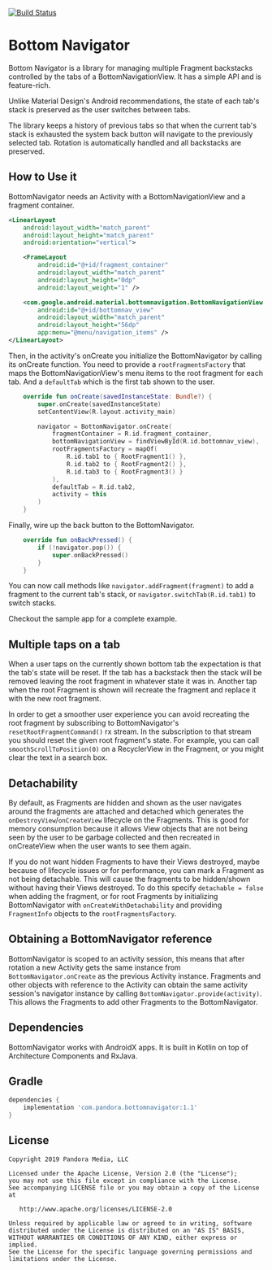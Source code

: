 [![Build Status](https://travis-ci.com/PandoraMedia/BottomNavigator.svg?branch=master)](https://travis-ci.com/PandoraMedia/BottomNavigator)

# Bottom Navigator

Bottom Navigator is a library for managing multiple Fragment backstacks
controlled by the tabs of a BottomNavigationView. It has a simple API
and is feature-rich.

Unlike Material Design's Android recommendations, the state of each
tab's stack is preserved as the user switches between tabs. 

The library keeps a history of previous tabs so that when the current
tab's stack is exhausted the system back button will navigate to the
previously selected tab. Rotation is automatically handled and all
backstacks are preserved.

## How to Use it

BottomNavigator needs an Activity with a BottomNavigationView and a
fragment container. 

```xml
<LinearLayout 
    android:layout_width="match_parent"
    android:layout_height="match_parent"
    android:orientation="vertical">

    <FrameLayout
        android:id="@+id/fragment_container"
        android:layout_width="match_parent"
        android:layout_height="0dp"
        android:layout_weight="1" />

    <com.google.android.material.bottomnavigation.BottomNavigationView
        android:id="@+id/bottomnav_view"
        android:layout_width="match_parent"
        android:layout_height="56dp"
        app:menu="@menu/navigation_items" />
</LinearLayout>
```

Then, in the activity's onCreate you initialize the BottomNavigator by
calling its onCreate function. You need to provide a
`rootFragmentsFactory` that maps the BottomNavigationView's menu items
to the root fragment for each tab. And a `defaultTab` which is the first
tab shown to the user.

```kotlin
    override fun onCreate(savedInstanceState: Bundle?) {
        super.onCreate(savedInstanceState)
        setContentView(R.layout.activity_main)

        navigator = BottomNavigator.onCreate(
            fragmentContainer = R.id.fragment_container,
            bottomNavigationView = findViewById(R.id.bottomnav_view),
            rootFragmentsFactory = mapOf(
                R.id.tab1 to { RootFragment1() },
                R.id.tab2 to { RootFragment2() },
                R.id.tab3 to { RootFragment3() }
            ),
            defaultTab = R.id.tab2,
            activity = this
        )
    }
```

Finally, wire up the back button to the BottomNavigator.

```kotlin
    override fun onBackPressed() {
        if (!navigator.pop()) {
            super.onBackPressed()
        }
    }
```

You can now call methods like `navigator.addFragment(fragment)` to add a
fragment to the current tab's stack, or `navigator.switchTab(R.id.tab1)`
to switch stacks.

Checkout the sample app for a complete example.

## Multiple taps on a tab

When a user taps on the currently shown bottom tab the expectation is
that the tab's state will be reset. If the tab has a backstack then the
stack will be removed leaving the root fragment in whatever state it was
in. Another tap when the root Fragment is shown will recreate the fragment
and replace it with the new root fragment.

In order to get a smoother user experience you can avoid recreating the
root fragment by subscribing to BottomNavigator's
`resetRootFragmentCommand()` rx stream. In the subscription to that stream
you should reset the given root fragment's state. For example, you can
call `smoothScrollToPosition(0)` on a RecyclerView in the Fragment, or
you might clear the text in a search box.

## Detachability

By default, as Fragments are hidden and shown as the user navigates
around the fragments are attached and detached which generates the
`onDestroyView`/`onCreateView` lifecycle on the Fragments. This is good
for memory consumption because it allows View objects that are not being
seen by the user to be garbage collected and then recreated in
onCreateView when the user wants to see them again.

If you do not want hidden Fragments to have their Views destroyed, maybe
because of lifecycle issues or for performance, you can mark a Fragment
as not being detachable. This will cause the fragments to be
hidden/shown without having their Views destroyed. To do this specify
`detachable = false` when adding the fragment, or for root Fragments by
initializing BottomNavigator with `onCreateWithDetachability` and
providing `FragmentInfo` objects to the `rootFragmentsFactory`.

## Obtaining a BottomNavigator reference

BottomNavigator is scoped to an activity session, this means that after
rotation a new Activity gets the same instance from
`BottomNavigator.onCreate` as the previous Activity instance. Fragments
and other objects with reference to the Activity can obtain the same
activity session's navigator instance by calling
`BottomNavigator.provide(activity)`. This allows the Fragments to add
other Fragments to the BottomNavigator.

## Dependencies

BottomNavigator works with AndroidX apps. It is built in Kotlin on top
of Architecture Components and RxJava.

## Gradle 

```groovy
dependencies {
    implementation 'com.pandora.bottomnavigator:1.1'
}
```

## License
```
Copyright 2019 Pandora Media, LLC

Licensed under the Apache License, Version 2.0 (the "License");
you may not use this file except in compliance with the License.
See accompanying LICENSE file or you may obtain a copy of the License at

   http://www.apache.org/licenses/LICENSE-2.0

Unless required by applicable law or agreed to in writing, software
distributed under the License is distributed on an "AS IS" BASIS,
WITHOUT WARRANTIES OR CONDITIONS OF ANY KIND, either express or implied.
See the License for the specific language governing permissions and
limitations under the License.
```
